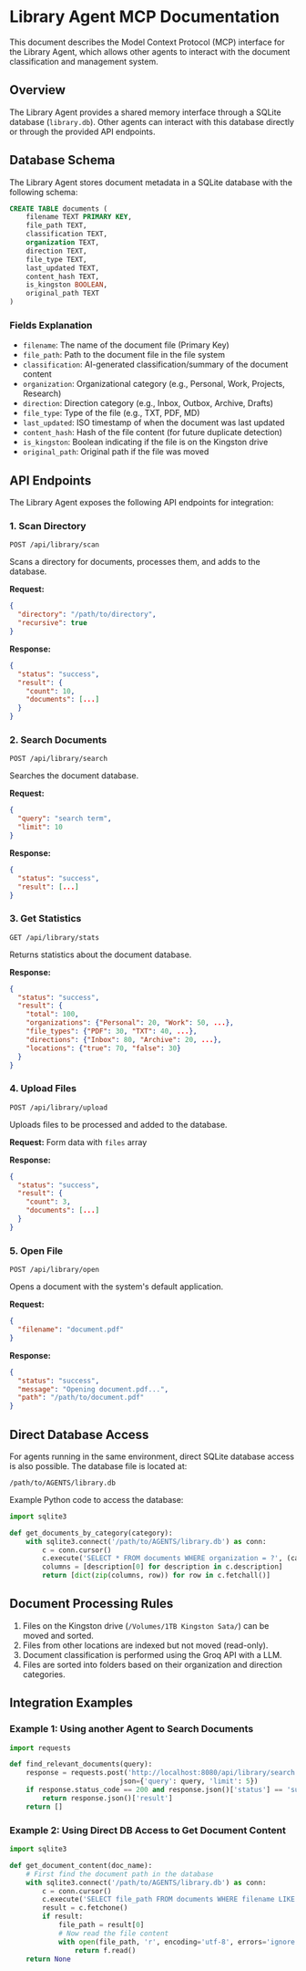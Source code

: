 # Library Agent MCP Documentation

This document describes the Model Context Protocol (MCP) interface for the Library Agent, which allows other agents to interact with the document classification and management system.

## Overview

The Library Agent provides a shared memory interface through a SQLite database (`library.db`). Other agents can interact with this database directly or through the provided API endpoints.

## Database Schema

The Library Agent stores document metadata in a SQLite database with the following schema:

```sql
CREATE TABLE documents (
    filename TEXT PRIMARY KEY,
    file_path TEXT,
    classification TEXT,
    organization TEXT,
    direction TEXT,
    file_type TEXT,
    last_updated TEXT,
    content_hash TEXT,
    is_kingston BOOLEAN,
    original_path TEXT
)
```

### Fields Explanation

- `filename`: The name of the document file (Primary Key)
- `file_path`: Path to the document file in the file system
- `classification`: AI-generated classification/summary of the document content
- `organization`: Organizational category (e.g., Personal, Work, Projects, Research)
- `direction`: Direction category (e.g., Inbox, Outbox, Archive, Drafts)
- `file_type`: Type of the file (e.g., TXT, PDF, MD)
- `last_updated`: ISO timestamp of when the document was last updated
- `content_hash`: Hash of the file content (for future duplicate detection)
- `is_kingston`: Boolean indicating if the file is on the Kingston drive
- `original_path`: Original path if the file was moved

## API Endpoints

The Library Agent exposes the following API endpoints for integration:

### 1. Scan Directory

```
POST /api/library/scan
```

Scans a directory for documents, processes them, and adds to the database.

**Request:**
```json
{
  "directory": "/path/to/directory",
  "recursive": true
}
```

**Response:**
```json
{
  "status": "success",
  "result": {
    "count": 10,
    "documents": [...]
  }
}
```

### 2. Search Documents

```
POST /api/library/search
```

Searches the document database.

**Request:**
```json
{
  "query": "search term",
  "limit": 10
}
```

**Response:**
```json
{
  "status": "success",
  "result": [...]
}
```

### 3. Get Statistics

```
GET /api/library/stats
```

Returns statistics about the document database.

**Response:**
```json
{
  "status": "success",
  "result": {
    "total": 100,
    "organizations": {"Personal": 20, "Work": 50, ...},
    "file_types": {"PDF": 30, "TXT": 40, ...},
    "directions": {"Inbox": 80, "Archive": 20, ...},
    "locations": {"true": 70, "false": 30}
  }
}
```

### 4. Upload Files

```
POST /api/library/upload
```

Uploads files to be processed and added to the database.

**Request:** Form data with `files` array

**Response:**
```json
{
  "status": "success",
  "result": {
    "count": 3,
    "documents": [...]
  }
}
```

### 5. Open File

```
POST /api/library/open
```

Opens a document with the system's default application.

**Request:**
```json
{
  "filename": "document.pdf"
}
```

**Response:**
```json
{
  "status": "success",
  "message": "Opening document.pdf...",
  "path": "/path/to/document.pdf"
}
```

## Direct Database Access

For agents running in the same environment, direct SQLite database access is also possible. The database file is located at:

```
/path/to/AGENTS/library.db
```

Example Python code to access the database:

```python
import sqlite3

def get_documents_by_category(category):
    with sqlite3.connect('/path/to/AGENTS/library.db') as conn:
        c = conn.cursor()
        c.execute('SELECT * FROM documents WHERE organization = ?', (category,))
        columns = [description[0] for description in c.description]
        return [dict(zip(columns, row)) for row in c.fetchall()]
```

## Document Processing Rules

1. Files on the Kingston drive (`/Volumes/1TB Kingston Sata/`) can be moved and sorted.
2. Files from other locations are indexed but not moved (read-only).
3. Document classification is performed using the Groq API with a LLM.
4. Files are sorted into folders based on their organization and direction categories.

## Integration Examples

### Example 1: Using another Agent to Search Documents

```python
import requests

def find_relevant_documents(query):
    response = requests.post('http://localhost:8080/api/library/search', 
                           json={'query': query, 'limit': 5})
    if response.status_code == 200 and response.json()['status'] == 'success':
        return response.json()['result']
    return []
```

### Example 2: Using Direct DB Access to Get Document Content

```python
import sqlite3

def get_document_content(doc_name):
    # First find the document path in the database
    with sqlite3.connect('/path/to/AGENTS/library.db') as conn:
        c = conn.cursor()
        c.execute('SELECT file_path FROM documents WHERE filename LIKE ?', (f'%{doc_name}%',))
        result = c.fetchone()
        if result:
            file_path = result[0]
            # Now read the file content
            with open(file_path, 'r', encoding='utf-8', errors='ignore') as f:
                return f.read()
    return None
``` 